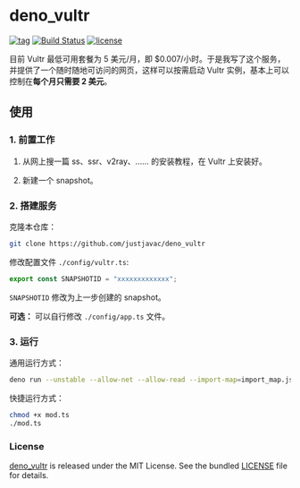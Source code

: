 # deno_vultr

[![tag](https://img.shields.io/github/release/justjavac/deno_vultr)](https://github.com/justjavac/deno_vultr/releases)
[![Build Status](https://github.com/justjavac/deno_vultr/workflows/ci/badge.svg?branch=master)](https://github.com/justjavac/deno_vultr/actions)
[![license](https://img.shields.io/github/license/justjavac/deno_vultr)](https://github.com/justjavac/deno_vultr/blob/master/LICENSE)

目前 Vultr 最低可用套餐为 5 美元/月，即 $0.007/小时。于是我写了这个服务，并提供了一个随时随地可访问的网页，这样可以按需启动 Vultr 实例，基本上可以控制在**每个月只需要 2 美元**。

## 使用

### 1. 前置工作

1. 从网上搜一篇 ss、ssr、v2ray、…… 的安装教程，在 Vultr 上安装好。

1. 新建一个 snapshot。

### 2. 搭建服务

克隆本仓库：

```bash
git clone https://github.com/justjavac/deno_vultr
```

修改配置文件 `./config/vultr.ts`:

```ts
export const SNAPSHOTID = "xxxxxxxxxxxxx";
```

`SNAPSHOTID` 修改为上一步创建的 snapshot。

**可选：** 可以自行修改 `./config/app.ts` 文件。

### 3. 运行

通用运行方式：

```bash
deno run --unstable --allow-net --allow-read --import-map=import_map.json ./mod.ts
```

快捷运行方式：

```bash
chmod +x mod.ts
./mod.ts
```

### License

[deno_vultr](https://github.com/justjavac/deno_vultr) is released under the MIT License. See the bundled [LICENSE](./LICENSE) file for details.
